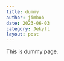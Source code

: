 ```yaml
---
title: dummy
author: jimbob
date: 2023-06-03
category: Jekyll
layout: post
---
```


This is dummy page.